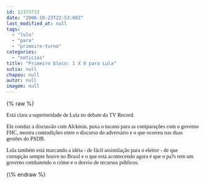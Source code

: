 ```yaml
---
id: 12373733
date: "2006-10-23T22:53:00Z"
last_modified_at: null
tags:
  - "lula"
  - "para"
  - "primeiro-turno"
categories:
  - "noticias"
title: "Primeiro bloco: 1 X 0 para Lula"
sutia: null
chapeu: null
autor: null
imagem: null
---
```

{\% raw %}
<p><P><FONT face=Verdana>Está clara a superioridade de Lula no debate da TV Record. </FONT></P></p>
<p><P><FONT face=Verdana>Ele conduz a discussão com Alckmin, puxa o tucano para as comparações com o governo FHC, mostra contradições entre o discurso do adversário e o que ocorreu nas duas gestões do PSDB.</FONT></P></p>
<p><P><FONT face=Verdana>Lula também está marcando a idéia - de fácil assimilação para o eleitor - de que corrupção sempre houve no Brasil e o que está acontecendo agora é que o pa?s tem um governo combatendo o crime e o desvio de recursos públicos.</FONT></P> </p>
{\% endraw %}